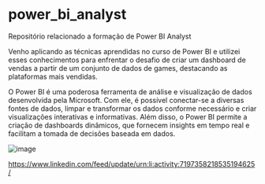 # power_bi_analyst

Repositório relacionado a formação de Power BI Analyst

Venho aplicando as técnicas aprendidas no curso de Power BI e utilizei esses conhecimentos para enfrentar o desafio de criar um dashboard de vendas a partir de um conjunto de dados de games, destacando as plataformas mais vendidas.

O Power BI é uma poderosa ferramenta de análise e visualização de dados desenvolvida pela Microsoft. Com ele, é possível conectar-se a diversas fontes de dados, limpar e transformar os dados conforme necessário e criar visualizações interativas e informativas. Além disso, o Power BI permite a criação de dashboards dinâmicos, que fornecem insights em tempo real e facilitam a tomada de decisões baseada em dados.

![image](https://github.com/KaioRapanos/power_bi_analyst/assets/119798724/6699bedb-b041-4b38-9faf-cfc0dc7db902)

https://www.linkedin.com/feed/update/urn:li:activity:7197358218535194625/

